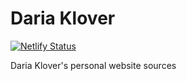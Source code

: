 # Daria Klover

[![Netlify Status](https://api.netlify.com/api/v1/badges/f3b3bda4-53e5-47bd-9775-d5b6cb40c319/deploy-status)](https://app.netlify.com/sites/dariaklover/deploys)

Daria Klover's personal website sources

